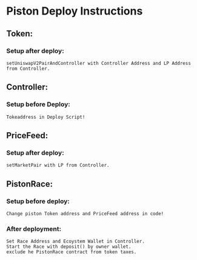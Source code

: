 # Piston Deploy Instructions

## Token:

### Setup after deploy: 
    setUniswapV2PairAndController with Controller Address and LP Address from Controller.
	
## Controller:
### Setup before Deploy:
    Tokeaddress in Deploy Script!
	
## PriceFeed:

### Setup after deploy: 
    setMarketPair with LP from Controller.
	
## PistonRace:
	
### Setup before deploy: 
    Change piston Token address and PriceFeed address in code!
	
### After deployment: 
    Set Race Address and Ecoystem Wallet in Controller.
    Start the Race with deposit() by owner wallet.
    exclude he PistonRace contract from token taxes.
	
